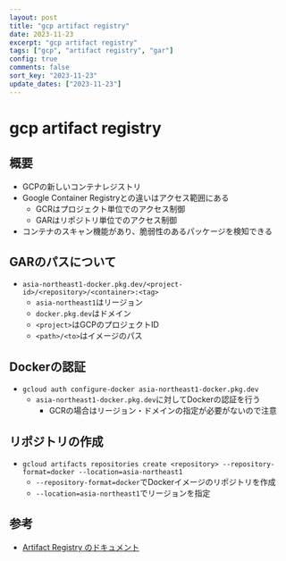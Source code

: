 ```yaml
---
layout: post
title: "gcp artifact registry"
date: 2023-11-23
excerpt: "gcp artifact registry"
tags: ["gcp", "artifact registry", "gar"]
config: true
comments: false
sort_key: "2023-11-23"
update_dates: ["2023-11-23"]
---
```


# gcp artifact registry

## 概要
 - GCPの新しいコンテナレジストリ
 - Google Container Registryとの違いはアクセス範囲にある
   - GCRはプロジェクト単位でのアクセス制御
   - GARはリポジトリ単位でのアクセス制御
 - コンテナのスキャン機能があり、脆弱性のあるパッケージを検知できる

## GARのパスについて
 - `asia-northeast1-docker.pkg.dev/<project-id>/<repository>/<container>:<tag>`
   - `asia-northeast1`はリージョン
   - `docker.pkg.dev`はドメイン
   - `<project>`はGCPのプロジェクトID
   - `<path>/<to>`はイメージのパス

## Dockerの認証
 - `gcloud auth configure-docker asia-northeast1-docker.pkg.dev`
   - `asia-northeast1-docker.pkg.dev`に対してDockerの認証を行う
     - GCRの場合はリージョン・ドメインの指定が必要がないので注意

## リポジトリの作成
 - `gcloud artifacts repositories create <repository> --repository-format=docker --location=asia-northeast1`
   - `--repository-format=docker`でDockerイメージのリポジトリを作成
   - `--location=asia-northeast1`でリージョンを指定

## 参考
 - [Artifact Registry のドキュメント](https://cloud.google.com/artifact-registry/docs?hl=ja)
